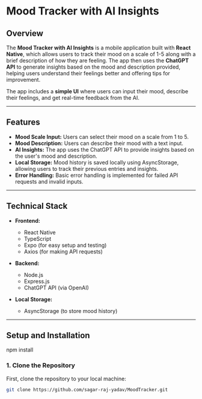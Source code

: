 # Mood Tracker with AI Insights

## Overview

The **Mood Tracker with AI Insights** is a mobile application built with **React Native**, which allows users to track their mood on a scale of 1-5 along with a brief description of how they are feeling. The app then uses the **ChatGPT API** to generate insights based on the mood and description provided, helping users understand their feelings better and offering tips for improvement.

The app includes a **simple UI** where users can input their mood, describe their feelings, and get real-time feedback from the AI.

---

## Features

- **Mood Scale Input:** Users can select their mood on a scale from 1 to 5.
- **Mood Description:** Users can describe their mood with a text input.
- **AI Insights:** The app uses the ChatGPT API to provide insights based on the user's mood and description.
- **Local Storage:** Mood history is saved locally using AsyncStorage, allowing users to track their previous entries and insights.
- **Error Handling:** Basic error handling is implemented for failed API requests and invalid inputs.

---

## Technical Stack

- **Frontend:**
  - React Native
  - TypeScript
  - Expo (for easy setup and testing)
  - Axios (for making API requests)

- **Backend:**
  - Node.js
  - Express.js
  - ChatGPT API (via OpenAI)

- **Local Storage:**
  - AsyncStorage (to store mood history)

---

## Setup and Installation
npm install

### 1. Clone the Repository
First, clone the repository to your local machine:

```bash
git clone https://github.com/sagar-raj-yadav/MoodTracker.git
